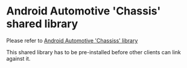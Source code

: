 # Android Automotive 'Chassis' shared library
Please refer to [Android Automotive 'Chassiss' library](../car-ui-lib/README.md)

This shared library has to be pre-installed before other clients can link against it.